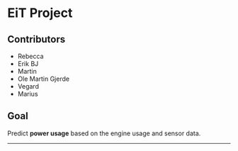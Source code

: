 # EiT Project

## Contributors
- Rebecca
- Erik BJ
- Martin
- Ole Martin Gjerde
- Vegard
- Marius

## Goal
Predict **power usage** based on the engine usage and sensor data. 

---
